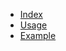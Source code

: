 - [Index](xref://index.md)
- [Usage](xref://1-instructions/1-usage.md)
- [Example](xref://example:1-example.md)
